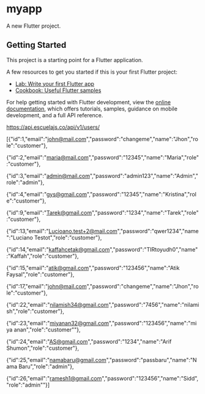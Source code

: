 # myapp

A new Flutter project.

## Getting Started

This project is a starting point for a Flutter application.

A few resources to get you started if this is your first Flutter project:

- [Lab: Write your first Flutter app](https://docs.flutter.dev/get-started/codelab)
- [Cookbook: Useful Flutter samples](https://docs.flutter.dev/cookbook)

For help getting started with Flutter development, view the
[online documentation](https://docs.flutter.dev/), which offers tutorials,
samples, guidance on mobile development, and a full API reference.

https://api.escuelajs.co/api/v1/users/


[{"id":1,"email":"john@mail.com","password":"changeme","name":"Jhon","role":"customer"},

{"id":2,"email":"maria@mail.com","password":"12345","name":"Maria","role":"customer"},

{"id":3,"email":"admin@mail.com","password":"admin123","name":"Admin","role":"admin"},

{"id":4,"email":"gys@gmail.com","password":"12345","name":"Kristina","role":"customer"},

{"id":9,"email":"Tarek@gmail.com","password":"1234","name":"Tarek","role":"customer"},

{"id":13,"email":"Lucioano.test+2@mail.com","password":"qwer1234","name":"Luciano Testot","role":"customer"},

{"id":14,"email":"kaffahcetak@gmail.com","password":"TIRtoyudh0","name":"Kaffah","role":"customer"},

{"id":15,"email":"atik@gmail.com","password":"123456","name":"Atik Faysal","role":"customer"},

{"id":17,"email":"john@mail.com","password":"changeme","name":"Jhon","role":"customer"},

{"id":22,"email":"nilamish34@gmail.com","password":"7456","name":"nilamish","role":"customer"},

{"id":23,"email":"miyanan32@gmail.com","password":"123456","name":"miya anan","role":"customer""},

{"id":24,"email":"AS@gmail.com","password":"1234","name":"Arif Shumon","role":"customer"},

{"id":25,"email":"namabaru@gmail.com","password":"passbaru","name":"Nama Baru","role":"admin"},

{"id":26,"email":"ramesh1@gmail.com","password":"123456","name":"Sidd","role":"admin""}]

